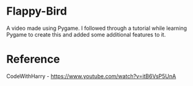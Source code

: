 # Flappy-Bird
A video made using Pygame. I followed through a tutorial while learning Pygame to create this and added some additional features to it.

# Reference 
CodeWithHarry - https://www.youtube.com/watch?v=itB6VsP5UnA
